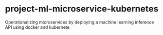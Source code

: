 # project-ml-microservice-kubernetes
Operationalizing microservices by deploying a machine learning inference API using docker and kubernete
